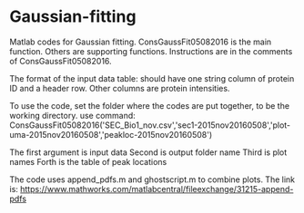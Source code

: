 # Gaussian-fitting
Matlab codes for Gaussian fitting. ConsGaussFit05082016 is the main function. Others are supporting functions.
Instructions are in the comments of ConsGaussFit05082016.

The format of the input data table: should have one string column of protein ID and a header row. Other columns are protein intensities.

To use the code, set the folder where the codes are put together, to be the working directory.
use command:
ConsGaussFit05082016('SEC_Bio1_nov.csv','sec1-2015nov20160508','plot-uma-2015nov20160508','peakloc-2015nov20160508')

The first argument is input data
Second is output folder name
Third is plot names
Forth is the table of peak locations

The code uses append_pdfs.m and ghostscript.m to combine plots.
The link is:
https://www.mathworks.com/matlabcentral/fileexchange/31215-append-pdfs
